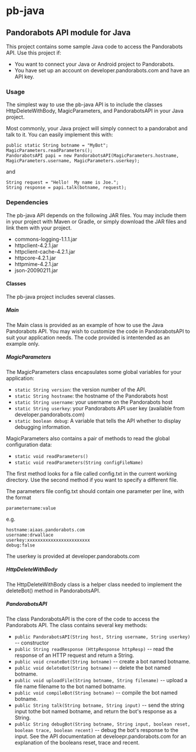 # pb-java

## Pandorabots API module for Java

This project contains some sample Java code to access the Pandorabots API.
Use this project if:

* You want to connect your Java or Android project to Pandorabots.
* You have set up an account on developer.pandorabots.com and have an API key.

### Usage

The simplest way to use the pb-java API is to include the classes
HttpDeleteWithBody, MagicParameters, and PandorabotsAPI in your Java project.

Most commonly, your Java project will simply connect to a pandorabot and talk to it.  You can easily implement this with:

```
public static String botname = "MyBot";
MagicParameters.readParameters();
PandorabotsAPI papi = new PandorabotsAPI(MagicParameters.hostname, MagicParameters.username, MagicParameters.userkey);
```

and

```
String request = "Hello!  My name is Joe.";
String response = papi.talk(botname, request);
```

### Dependencies

The pb-java API depends on the following JAR files.  You may include
them in your project with Maven or Gradle, or simply download the JAR
files and link them with your project.

* commons-logging-1.1.1.jar
* httpclient-4.2.1.jar
* httpclient-cache-4.2.1.jar
* httpcore-4.2.1.jar
* httpmime-4.2.1.jar
* json-20090211.jar

#### Classes

The pb-java project includes several classes.

##### Main

The Main class is provided as an example of how to use the Java Pandorabots 
API.  You may wish to customize the code in PandorabotsAPI to suit your
application needs.  The code provided is intentended as an example only.

##### MagicParameters

The MagicParameters class encapsulates some global variables for your
application:


* `static String version`: the version number of the API.
* `static String hostname`: the hostname of the Pandorabots host
* `static String username`: your username on the Pandorabots host
* `static String userkey`: your Pandorabots API user key (available from developer.pandorabots.com)
* `static boolean debug`: A variable that tells the API whether to display debugging information.

MagicParameters also contains a pair of methods to read the global 
configuration data:

* `static void readParameters()`
* `static void readParameters(String configFileName)`

The first method looks for a file called config.txt in the current working
directory.  Use the second method if you want to specify a different file.

The parameters file config.txt should contain one parameter per line, with the format

```
parametername:value
```

e.g.

```
hostname:aiaas.pandorabots.com
username:drwallace
userkey:xxxxxxxxxxxxxxxxxxxxxxxx
debug:false
```

The userkey is provided at developer.pandorabots.com

##### HttpDeleteWithBody

The HttpDeleteWithBody class is a helper class needed to implement the
deleteBot() method in PandorabotsAPI.

##### PandorabotsAPI

The class PandorabotsAPI is the core of the code to access the Pandorabots API.  The class contains several key methods:

* `public PandorabotsAPI(String host, String username, String userkey)` -- constructor
* `public String readResponse (HttpResponse httpResp)` -- read the response of an HTTP request and return a String.
* `public void createBot(String botname)` -- create a bot named botname.
* `public void deleteBot(String botname)` -- delete the bot named botname.
* `public void uploadFile(String botname, String filename)` -- upload a file name filename to the bot named botname.
* `public void compileBot(String botname)` -- compile the bot named botname.
* `public String talk(String botname, String input)` -- send the string input tothe bot named botname, and return the bot's response as a String.
* `public String debugBot(String botname, String input, boolean reset, boolean trace, boolean recent)` -- debug the bot's response to the input.  See the API documentation at develoepr.pandorabots.com for an explanation of the booleans reset, trace and recent.

